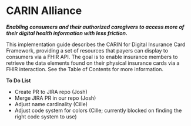 # CARIN Alliance
**_Enabling consumers and their authorized caregivers to access more of their digital health information with less friction._**

This implementation guide describes the CARIN for Digital Insurance Card Framework, providing a set of resources that payers can display to consumers via a FHIR API. The goal is to enable insurance members to retrieve the data elements found on their physical insurance cards via a FHIR interaction. See the Table of Contents for more information.

**To Do List**

* Create PR to JIRA repo (Josh)
* Merge JIRA PR in our repo (Josh)
* Adjust name cardinality (Cille)
* Adjust code system for colors (Cille; currently blocked on finding the right code system to use)
